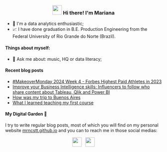 <!-- Heading -->
<h3 align="center"><img src = "https://raw.githubusercontent.com/MartinHeinz/MartinHeinz/master/wave.gif" width = 30px> Hi there! I'm Mariana</h3>

- 💼 I'm a data analytics enthusiastic; 
- 📈 I have done graduation in B.E. Production Engineering from the Federal University of Rio Grande do Norte (Brazil).

#### Things about myself:

- 💬 Ask me about: music, HQ or data literacy;

#### Recent blog posts

<!-- BLOG-POST-LIST:START -->
- [#MakeoverMonday 2024 Week 4 - Forbes Highest Paid Athletes in 2023](https://public.tableau.com/app/profile/mrncstt/viz/MakeoverMonday2024Week4-ForbesHighestPaidAthletesin2023/MakeOverMonday-WaffleChart)
- [Improve your Business Intelligence skills: Influencers to follow who share content about Tableau, Qlik and Power BI](https://mrncstt.github.io/posts/bi_people_follow/)
- [How was my trip to Buenos Aires](https://mrncstt.github.io/posts/tips_buenos_aires/)
- [What I learned teaching my first course]([https://fguisso.github.io/posts/hacktoberfest-owasp/](https://mrncstt.github.io/posts/primeirocurso/))
<!-- BLOG-POST-LIST:END -->


#### My Digital Garden 🌱

I try to write regular blog posts, most of which you will find on my personal website [mrncstt.github.io](mrncstt.github.io) and you can to reach me in those social medias: 

<p align='center'>
<a href="https://dev.to/mrncstt"><img height="30" src="https://raw.githubusercontent.com/WaylonWalker/WaylonWalker/main/icon/dev.png"></a>&nbsp;&nbsp;
<a href="https://www.linkedin.com/in/mrncst/"><img height="30" src="https://github.com/WaylonWalker/WaylonWalker/blob/main/icon/linkedin.png?raw=true"></a>
</p>
